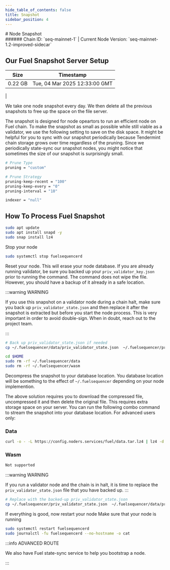 ```yaml
---
hide_table_of_contents: false
title: Snapshot
sidebar_position: 4
---
```


<div class="h1-with-icon icon-fuel">
# Node Snapshot
</div>
###### Chain ID: `seq-mainnet-1` | Current Node Version: `seq-mainnet-1.2-improved-sidecar`

## Our Fuel Snapshot Server Setup

| Size   | Timestamp   |
|--------|-------------|
| 0.22 GB | Tue, 04 Mar 2025 12:33:00 GMT |


We take one node snapshot every day. We then delete all the previous snapshots to free up the space on the file server.

The snapshot is designed for node opeartors to run an efficient node on Fuel chain. To make the snapshot as small as possible while still viable as a validator, we use the following setting to save on the disk space. It might be helpful for you to sync with our snapshot periodically because Tendermint chain storage grows over time regardless of the pruning. Since we periodically state-sync our snapshot nodes, you might notice that sometimes the size of our snapshot is surprisingly small.

```bash title="app.toml"
# Prune Type
pruning = "custom"

# Prune Strategy
pruning-keep-recent = "100"
pruning-keep-every = "0"
pruning-interval = "10"
```

```bash title="config.toml"
indexer = "null"
```

## How To Process Fuel Snapshot
```bash
sudo apt update
sudo apt install snapd -y
sudo snap install lz4
```

Stop your node
```bash
sudo systemctl stop fuelsequencerd
```
Reset your node. This will erase your node database. If you are already running validator, be sure you backed up your `priv_validator_key.json` prior to running the command. The command does not wipe the file. However, you should have a backup of it already in a safe location.

:::warning WARNING

If you use this snapshot on a validator node during a chain halt, make sure you back up `priv_validator_state.json` and then replace it after the snapshot is extracted but before you start the node process. This is very important in order to avoid double-sign. When in doubt, reach out to the project team.

:::

```bash
# Back up priv_validator_state.json if needed
cp ~/.fuelsequencer/data/priv_validator_state.json  ~/.fuelsequencer/priv_validator_state.json

cd $HOME
sudo rm -rf ~/.fuelsequencer/data
sudo rm -rf ~/.fuelsequencer/wasm
```

Decompress the snapshot to your database location. You database location will be something to the effect of `~/.fuelsequencer` depending on your node implemention.

The above solution requires you to download the compressed file, uncompressed it and then delete the original file. This requires extra storage space on your server. You can run the following combo command to stream the snapshot into your database location. For advanced users only:
### Data
```bash
curl -o - -L https://config.noders.services/fuel/data.tar.lz4 | lz4 -d | tar -x -C ~/.fuelsequencer
```
### Wasm
```bash
Not supported
```

:::warning WARNING

If you run a validator node and the chain is in halt, it is time to replace the `priv_validator_state.json` file that you have backed up.
:::

```bash
# Replace with the backed-up priv_validator_state.json
cp ~/.fuelsequencer/priv_validator_state.json  ~/.fuelsequencer/data/priv_validator_state.json
```

If everything is good, now restart your node
Make sure that your node is running

```bash
sudo systemctl restart fuelsequencerd
sudo journalctl -fu fuelsequencerd --no-hostname -o cat
```

:::info ADVANCED ROUTE

We also have Fuel state-sync service to help you bootstrap a node.

:::
